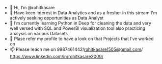 - 👋 Hi, I’m @rohitkasare 
- 👀 Have keen interest in Data Analytics and as a fresher in this stream I'm actively seeking opportunities as Data Analyst
- 🌱 I’m currently learning Python in Deep for cleaning the data and very well versed with SQL and PowerBI visualization tool also practicing analysis on various Datasets
- 💞️ Plase refer my profile to have a look on that Projects that I've worked on
- 📫 Please reach me on 9987461442/rohitkasare1505@gmail.com/ https://www.linkedin.com/in/rohitkasare2000/ 

<!---
rohitkasare/rohitkasare is a ✨ special ✨ repository because its `README.md` (this file) appears on your GitHub profile.
You can click the Preview link to take a look at your changes.
--->
